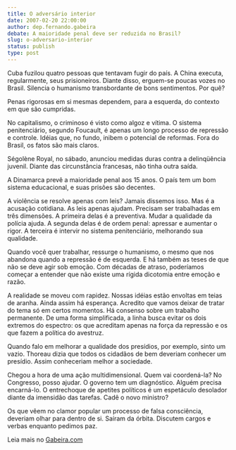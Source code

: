 ```yaml
---
title: O adversário interior
date: 2007-02-20 22:00:00
author: dep.fernando.gabeira
debate: A maioridade penal deve ser reduzida no Brasil?
slug: o-adversario-interior
status: publish 
type: post
---
```


  
Cuba fuzilou quatro pessoas que tentavam fugir do país. A China executa, regularmente, seus prisioneiros. Diante disso, erguem-se poucas vozes no Brasil. Silencia o humanismo transbordante de bons sentimentos. Por quê?  
  
Penas rigorosas em si mesmas dependem, para a esquerda, do contexto em que são cumpridas.  
  
No capitalismo, o criminoso é visto como algoz e vítima. O sistema penitenciário, segundo Foucault, é apenas um longo processo de repressão e controle. Idéias que, no fundo, inibem o potencial de reformas. Fora do Brasil, os fatos são mais claros.  
  
Ségolène Royal, no sábado, anunciou medidas duras contra a delinqüência juvenil. Diante das circunstância francesas, não tinha outra saída.  
  
A Dinamarca prevê a maioridade penal aos 15 anos. O país tem um bom sistema educacional, e suas prisões são decentes.  
  
A violência se resolve apenas com leis? Jamais dissemos isso. Mas é a acusação cotidiana. As leis apenas ajudam. Precisam ser trabalhadas em três dimensões. A primeira delas é a preventiva. Mudar a qualidade da polícia ajuda. A segunda delas é de ordem penal: apressar e aumentar o rigor. A terceira é intervir no sistema penitenciário, melhorando sua qualidade.  
  
Quando você quer trabalhar, ressurge o humanismo, o mesmo que nos abandona quando a repressão é de esquerda. E há também as teses de que não se deve agir sob emoção. Com décadas de atraso, poderíamos começar a entender que não existe uma rígida dicotomia entre emoção e razão.  
  
A realidade se moveu com rapidez. Nossas idéias estão envoltas em teias de aranha. Ainda assim há esperança. Acredito que vamos deixar de tratar do tema só em certos momentos. Há consenso sobre um trabalho permanente. De uma forma simplificada, a linha busca evitar os dois extremos do espectro: os que acreditam apenas na força da repressão e os que fazem a política do avestruz.  
  
Quando falo em melhorar a qualidade dos presídios, por exemplo, sinto um vazio. Thoreau dizia que todos os cidadãos de bem deveriam conhecer um presídio. Assim conheceriam melhor a sociedade.  
  
Chegou a hora de uma ação multidimensional. Quem vai coordená-la? No Congresso, posso ajudar. O governo tem um diagnóstico. Alguém precisa encarná-lo. O entrechoque de apetites políticos é um espetáculo desolador diante da imensidão das tarefas. Cadê o novo ministro?  
  
Os que vêem no clamor popular um processo de falsa consciência, deveriam olhar para dentro de si. Saíram da órbita. Discutem cargos e verbas enquanto pedimos paz.  
  
Leia mais no [Gabeira.com](http://www.gabeira.com.br/blog/blog.asp?id=3234)
